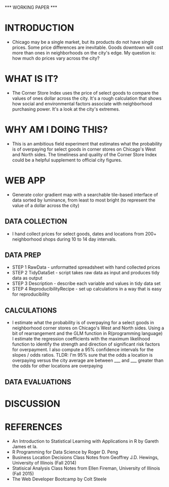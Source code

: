 *** WORKING PAPER ***

# INTRODUCTION

* Chicago may be a single market, but its products do not have single prices. Some price differences are inevitable.  Goods downtown will cost more than ones in neighborhoods on the city's edge. My question is: how much do prices vary across the city?  

# WHAT IS IT?

* The Corner Store Index uses the price of select goods to compare the values of ones dollar across the city.  It's a rough calculation that shows how social and environmental factors associate with neighborhood purchasing power.  It's a look at the city's extremes.

# WHY AM I DOING THIS?

* This is an ambitious field experiment that estimates what the probability is of overpaying for select goods in corner stores on Chicago's West and North sides. The timeliness and quality of the Corner Store Index could be a helpful supplement to official city figures.

# WEB APP

* Generate color gradient map with a searchable tile-based interface of data sorted by luminance, from least to most bright (to represent the value of a dollar across the city) 

## DATA COLLECTION

* I hand collect prices for select goods, dates and locations from 200+ neighborhood shops during 10 to 14 day intervals. 

## DATA PREP

* STEP 1 RawData - unformatted spreadsheet with hand collected prices 
* STEP 2 TidyDataSet - script takes raw data as input and produces tidy data as output
* STEP 3 Description - describe each variable and values in tidy data set
* STEP 4 ReproducibilityRecipe - set up calculations in a way that is easy for reproducibility

## CALCULATIONS

* I estimate what the probability is of overpaying for a select goods in neighborhood corner stores on Chicago's West and North sides.  Using a bit of rearrangement and the GLM function in R(programming language) I estimate the regression coefficients with the maximum likelihood function to identify the strength and direction of significant risk factors for overpayment. I also compute a 95% confidence intervals for the slopes / odds ratios. TLDR: I'm 95% sure that the odds a location is overpaying versus the city average are between ___ and ___ greater than the odds for other locations are overpaying

## DATA EVALUATIONS

# DISCUSSION

# REFERENCES

* An Introduction to Statistical Learning with Applications in R by Gareth James et la. 
* R Programming for Data Science by Roger D. Peng
* Business Location Decisions Class Notes from Geoffrey J.D. Hewings, University of Illinois (Fall 2014)
* Statisical Analysis Class Notes from Ellen Fireman, University of Illinois (Fall 2015)
* The Web Developer Bootcamp by Colt Steele 
